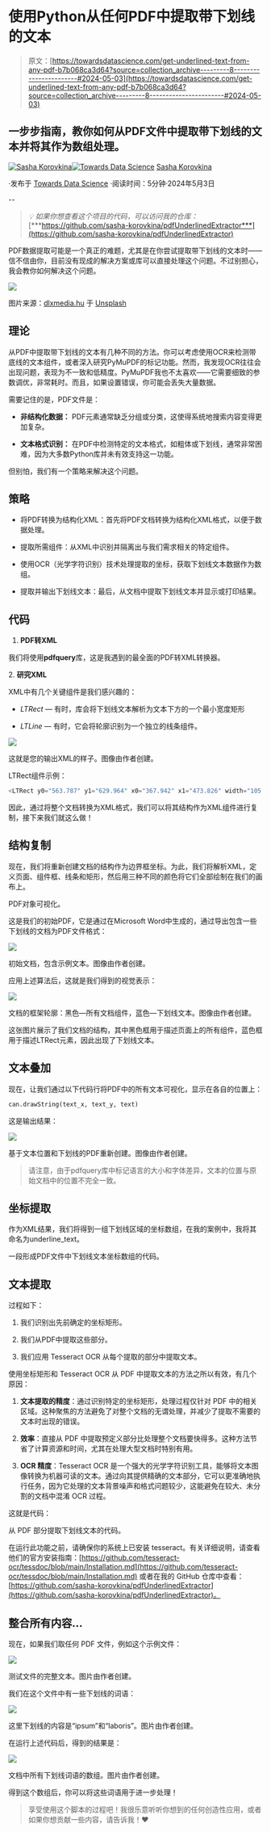 # 使用Python从任何PDF中提取带下划线的文本

> 原文：[https://towardsdatascience.com/get-underlined-text-from-any-pdf-b7b068ca3d64?source=collection_archive---------8-----------------------#2024-05-03](https://towardsdatascience.com/get-underlined-text-from-any-pdf-b7b068ca3d64?source=collection_archive---------8-----------------------#2024-05-03)

## 一步步指南，教你如何从PDF文件中提取带下划线的文本并将其作为数组处理。

[](https://medium.com/@sasha.korovkina2003?source=post_page---byline--b7b068ca3d64--------------------------------)[![Sasha Korovkina](../Images/14eac2bafa3c5b417b8aecdef61e6ac3.png)](https://medium.com/@sasha.korovkina2003?source=post_page---byline--b7b068ca3d64--------------------------------)[](https://towardsdatascience.com/?source=post_page---byline--b7b068ca3d64--------------------------------)[![Towards Data Science](../Images/a6ff2676ffcc0c7aad8aaf1d79379785.png)](https://towardsdatascience.com/?source=post_page---byline--b7b068ca3d64--------------------------------) [Sasha Korovkina](https://medium.com/@sasha.korovkina2003?source=post_page---byline--b7b068ca3d64--------------------------------)

·发布于 [Towards Data Science](https://towardsdatascience.com/?source=post_page---byline--b7b068ca3d64--------------------------------) ·阅读时间：5分钟·2024年5月3日

--

> *💡 如果你想查看这个项目的代码，可以访问我的仓库：* [***https://github.com/sasha-korovkina/pdfUnderlinedExtractor***](https://github.com/sasha-korovkina/pdfUnderlinedExtractor)

PDF数据提取可能是一个真正的难题，尤其是在你尝试提取带下划线的文本时——信不信由你，目前没有现成的解决方案或库可以直接处理这个问题。不过别担心，我会教你如何解决这个问题。

![](../Images/285d98ef8529f8e087521cbade385672.png)

图片来源：[dlxmedia.hu](https://unsplash.com/@dlxmedia?utm_source=medium&utm_medium=referral) 于 [Unsplash](https://unsplash.com/?utm_source=medium&utm_medium=referral)

## 理论

从PDF中提取带下划线的文本有几种不同的方法。你可以考虑使用OCR来检测带底线的文本组件，或者深入研究PyMuPDF的标记功能。然而，我发现OCR往往会出现问题，表现为不一致和低精度。PyMuPDF我也不太喜欢——它需要细致的参数调优，非常耗时。而且，如果设置错误，你可能会丢失大量数据。

需要记住的是，PDF文件是：

+   **非结构化数据：** PDF元素通常缺乏分组或分类，这使得系统地搜索内容变得更加复杂。

+   **文本格式识别：** 在PDF中检测特定的文本格式，如粗体或下划线，通常非常困难，因为大多数Python库并未有效支持这一功能。

但别怕，我们有一个策略来解决这个问题。

## 策略

+   将PDF转换为结构化XML：首先将PDF文档转换为结构化XML格式，以便于数据处理。

+   提取所需组件：从XML中识别并隔离出与我们需求相关的特定组件。

+   使用OCR（光学字符识别）技术处理提取的坐标，获取下划线文本数据作为数组。

+   提取并输出下划线文本：最后，从文档中提取下划线文本并显示或打印结果。

## 代码

1.  **PDF转XML**

我们将使用**pdfquery**库，这是我遇到的最全面的PDF转XML转换器。

2\. **研究XML**

XML中有几个关键组件是我们感兴趣的：

+   *LTRect —* 有时，库会将下划线文本解析为文本下方的一个最小宽度矩形

+   *LTLine —* 有时，它会将轮廓识别为一个独立的线条组件。

![](../Images/8608bd7c5289acf9d2f7d11e47b21416.png)

这就是您的输出XML的样子。图像由作者创建。

LTRect组件示例：

```py
<LTRect y0="563.787" y1="629.964" x0="367.942" x1="473.826" width="105.884" height="66.178" bbox="[367.942, 563.787, 473.826, 629.964]" linewidth="0" pts="[[367.942, 629.964], [473.826, 629.964], [473.826, 563.787], [367.942, 563.787]]">
```

因此，通过将整个文档转换为XML格式，我们可以将其结构作为XML组件进行复制，接下来我们就这么做！

## 结构复制

现在，我们将重新创建文档的结构作为边界框坐标。为此，我们将解析XML，定义页面、组件框、线条和矩形，然后用三种不同的颜色将它们全部绘制在我们的画布上。

PDF对象可视化。

这是我们的初始PDF，它是通过在Microsoft Word中生成的，通过导出包含一些下划线的文档为PDF文件格式：

![](../Images/a80e9d4b25647cc24bf887bd82a7167b.png)

初始文档，包含示例文本。图像由作者创建。

应用上述算法后，这就是我们得到的视觉表示：

![](../Images/457a9ed2f8f94ae00805ad5a5400450f.png)

文档的框架轮廓：黑色—所有文档组件，蓝色—下划线文本。图像由作者创建。

这张图片展示了我们文档的结构，其中黑色框用于描述页面上的所有组件，蓝色框用于描述LTRect元素，因此出现了下划线文本。

## 文本叠加

现在，让我们通过以下代码行将PDF中的所有文本可视化，显示在各自的位置上：

```py
can.drawString(text_x, text_y, text)
```

这是输出结果：

![](../Images/5a5d3f146599aa71accb262a8f815427.png)

基于文本位置和下划线的PDF重新创建。图像由作者创建。

> 请注意，由于pdfquery库中标记语言的大小和字体差异，文本的位置与原始文档中的位置不完全一致。

## 坐标提取

作为XML结果，我们将得到一组下划线区域的坐标数组，在我的案例中，我将其命名为underline_text。

一段形成PDF文件中下划线文本坐标数组的代码。

## 文本提取

过程如下：

1.  我们识别出先前确定的坐标矩形。

1.  我们从PDF中提取这些部分。

1.  我们应用 Tesseract OCR 从每个提取的部分中提取文本。

使用坐标矩形和 Tesseract OCR 从 PDF 中提取文本的方法之所以有效，有几个原因：

1.  **文本提取的精度**：通过识别特定的坐标矩形，处理过程仅针对 PDF 中的相关区域。这种聚焦的方法避免了对整个文档的无谓处理，并减少了提取不需要的文本时出现的错误。

1.  **效率**：直接从 PDF 中提取预定义部分比处理整个文档要快得多。这种方法节省了计算资源和时间，尤其在处理大型文档时特别有用。

1.  **OCR 精度**：Tesseract OCR 是一个强大的光学字符识别工具，能够将文本图像转换为机器可读的文本。通过向其提供精确的文本部分，它可以更准确地执行任务，因为它处理的文本背景噪声和格式问题较少，这能避免在较大、未分割的文档中混淆 OCR 过程。

这就是代码：

从 PDF 部分提取下划线文本的代码。

在运行此功能之前，请确保你的系统上已安装 tesseract。有关详细说明，请查看他们的官方安装指南：[https://github.com/tesseract-ocr/tessdoc/blob/main/Installation.md](https://github.com/tesseract-ocr/tessdoc/blob/main/Installation.md) 或者在我的 GitHub 仓库中查看：[https://github.com/sasha-korovkina/pdfUnderlinedExtractor](https://github.com/sasha-korovkina/pdfUnderlinedExtractor)。

## 整合所有内容…

现在，如果我们取任何 PDF 文件，例如这个示例文件：

![](../Images/b9c573eeffa8a19dd77c3dd3138bafec.png)

测试文件的完整文本。图片由作者创建。

我们在这个文件中有一些下划线的词语：

![](../Images/60fb741f57fc777ffca8bcb4160942ab.png)

这里下划线的内容是“ipsum”和“laboris”。图片由作者创建。

在运行上述代码后，得到的结果是：

![](../Images/7ad6d67e67f7828203225fedc39034eb.png)

文档中所有下划线词语的数组。图片由作者创建。

得到这个数组后，你可以将这些词语用于进一步处理！

> 享受使用这个脚本的过程吧！我很乐意听听你想到的任何创造性应用，或者如果你想贡献一些内容，请告诉我！❤️
